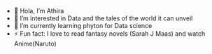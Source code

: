 - 👋 Hola, I’m Athira
- 👀 I’m interested in Data and the tales of the world it can unveil
- 🌱 I’m currently learning phyton for Data science
- ⚡ Fun fact: I love to read fantasy novels (Sarah J Maas) and watch Anime(Naruto)

<!---
ATHIRAKDINESH/ATHIRAKDINESH is a ✨ special ✨ repository because its `README.md` (this file) appears on your GitHub profile.
You can click the Preview link to take a look at your changes.
--->
